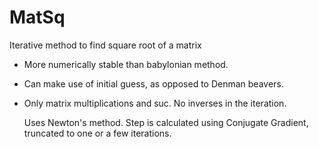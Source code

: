 # MatSq
Iterative method to find square root of a matrix
- More numerically stable than babylonian method.
- Can make use of initial guess, as opposed to Denman beavers.
- Only matrix multiplications and suc. No inverses in the iteration.

  Uses Newton's method. Step is calculated using Conjugate Gradient, truncated to one or a few iterations.

  
